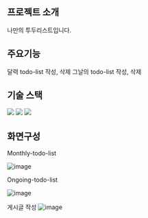 ## 프로젝트 소개
나만의 투두리스트입니다.



## 주요기능
달력 todo-list 작성, 삭제
그날의 todo-list 작성, 삭제



## 기술 스택 
<img src="https://img.shields.io/badge/React-61DAFB?style=for-the-badge&logo=React&logoColor=black"> <img src="https://img.shields.io/badge/Css-1572B6?style=for-the-badge&logo=Css&logoColor=white"> <img src="https://img.shields.io/badge/Redux-764ABC?style=for-the-badge&logo=Redux&logoColor=purple">


## 화면구성

Monthly-todo-list

![image](https://github.com/goatisgoat/to-do-list/assets/129598273/7a66fc1f-3374-452d-ae00-b9044b2e2665)

Ongoing-todo-list

![image](https://github.com/goatisgoat/to-do-list/assets/129598273/7aca0ff5-cf66-4ea6-bd91-b264cd25eba5)

게시글 작성
![image](https://github.com/goatisgoat/to-do-list/assets/129598273/b0741619-6af3-4c6f-806a-aec9cc5ae269)


